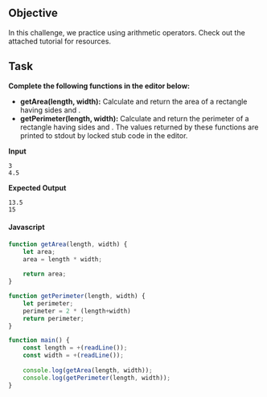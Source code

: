 ## Objective

In this challenge, we practice using arithmetic operators. Check out the attached tutorial for resources.

## Task

**Complete the following functions in the editor below:**

- **getArea(length, width):** Calculate and return the area of a rectangle having sides  and .
- **getPerimeter(length, width):** Calculate and return the perimeter of a rectangle having sides  and .
The values returned by these functions are printed to stdout by locked stub code in the editor.

**Input**
```
3
4.5
```

**Expected Output**
```
13.5
15
```

#### Javascript

```javascript
function getArea(length, width) {
    let area;
    area = length * width;
    
    return area;
}

function getPerimeter(length, width) {
    let perimeter;
    perimeter = 2 * (length+width)
    return perimeter;
}

function main() {
    const length = +(readLine());
    const width = +(readLine());
    
    console.log(getArea(length, width));
    console.log(getPerimeter(length, width));
}
```

